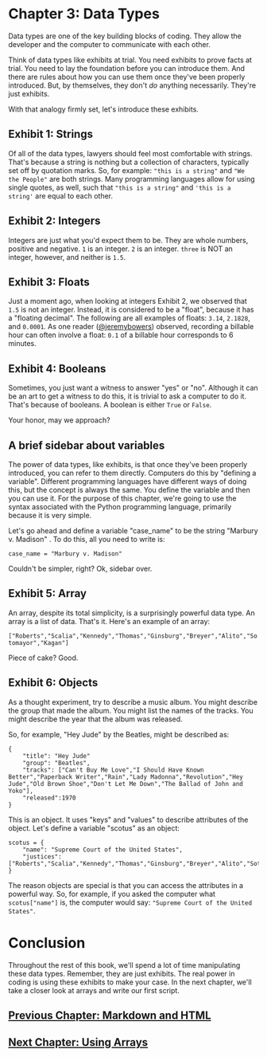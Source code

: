 # Chapter 3: Data Types

Data types are one of the key building blocks of coding. They allow the developer and the computer to communicate with each other. 

Think of data types like exhibits at trial. You need exhibits to prove facts at trial. You need to lay the foundation before you can introduce them. And there are rules about how you can use them once they've been properly introduced. But, by themselves, they don't _do_ anything necessarily. They're just exhibits.

With that analogy firmly set, let's introduce these exhibits.

## Exhibit 1: Strings

Of all of the data types, lawyers should feel most comfortable with strings. That's because a string is nothing but a collection of characters, typically set off by quotation marks. So, for example: `"this is a string"` and `"We the People"` are both strings. Many programming languages allow for using single quotes, as well, such that `"this is a string"` and `'this is a string'` are equal to each other.     

## Exhibit 2: Integers

Integers are just what you'd expect them to be. They are whole numbers, positive and negative. `1` is an integer. `2` is an integer. `three` is NOT an integer, however, and neither is `1.5`. 

## Exhibit 3: Floats

Just a moment ago, when looking at integers Exhibit 2, we observed that `1.5` is not an integer. Instead, it is considered to be a "float", because it has a  "floating decimal". The following are all examples of floats: `3.14`, `2.1828`, and `0.0001`. As one reader ([@jeremybowers](https://twitter.com/jeremybowers)) observed, recording a billable hour can often involve a float: `0.1` of a billable hour corresponds to 6 minutes. 

## Exhibit 4: Booleans

Sometimes, you just want a witness to answer "yes" or "no". Although it can be an art to get a witness to do this, it is trivial to ask a computer to do it. That's because of booleans. A boolean is either `True` or `False`.

Your honor, may we approach?

## A brief sidebar about variables

The power of data types, like exhibits, is that once they've been properly introduced, you can refer to them directly. Computers do this by "defining a variable". Different programming languages have different ways of doing this, but the concept is always the same. You define the variable and then you can use it. For the purpose of this chapter, we're going to use the syntax associated with the Python programming language, primarily because it is very simple.

Let's go ahead and define a variable "case_name" to be the string "Marbury v. Madison" . To do this, all you need to write is:

`case_name = "Marbury v. Madison"`

Couldn't be simpler, right? Ok, sidebar over.

## Exhibit 5: Array

An array, despite its total simplicity, is a surprisingly powerful data type. An array is a list of data. That's it.  Here's an example of an array:

`["Roberts","Scalia","Kennedy","Thomas","Ginsburg","Breyer","Alito","Sotomayor","Kagan"]`

Piece of cake? Good.

## Exhibit 6: Objects

As a thought experiment, try to describe a music album. You might describe the group that made the album. You might list the names of the tracks. You might describe the year that the album was released.

So, for example, "Hey Jude" by the Beatles, might be described as: 

```
{
	"title": "Hey Jude"
	"group": "Beatles",
	"tracks": ["Can't Buy Me Love","I Should Have Known Better","Paperback Writer","Rain","Lady Madonna","Revolution","Hey Jude","Old Brown Shoe","Don't Let Me Down","The Ballad of John and Yoko"],
	"released":1970
}
```

This is an object. It uses "keys" and "values" to describe attributes of the object. Let's define a variable "scotus" as an object:

```
scotus = {
	"name": "Supreme Court of the United States",
	"justices": ["Roberts","Scalia","Kennedy","Thomas","Ginsburg","Breyer","Alito","Sotomayor","Kagan"]
}
```

The reason objects are special is that you can access the attributes in a powerful way. So, for example, if you asked the computer what `scotus["name"]` is, the computer would say: `"Supreme Court of the United States"`.

# Conclusion

Throughout the rest of this book, we'll spend a lot of time manipulating these data types. Remember, they are just exhibits. The real power in coding is using these exhibits to make your case. In the next chapter, we'll take a closer look at arrays and write our first script.

## [Previous Chapter: Markdown and HTML](/chapters/ch2/)
## [Next Chapter: Using Arrays](/chapters/ch4/)